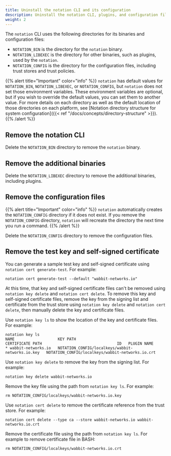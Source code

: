 ```yaml
---
title: Uninstall the notation CLI and its configuration
description: Uninstall the notation CLI, plugins, and configuration files
weight: 2
---
```


The `notation` CLI uses the following directories for its binaries and configuration files:

- `NOTATION_BIN` is the directory for the `notation` binary.
- `NOTATION_LIBEXEC` is the directory for other binaries, such as plugins, used by the `notation`.
- `NOTATION_CONFIG` is the directory for the configuration files, including trust stores and trust policies.

{{% alert title="Important" color="info" %}}
`notation` has default values for `NOTATION_BIN`, `NOTATION_LIBEXEC`, or `NOTATION_CONFIG`, but `notation` does not set those environment variables. These environment variables are optional, but if you wish to override the default values, you can set them to another value. For more details on each directory as well as the default location of those directories on each platform, see [Notation directory structure for system configuration]({{< ref "/docs/concepts/directory-structure" >}}).
{{% /alert %}}

## Remove the notation CLI

Delete the `NOTATION_BIN` directory to remove the `notation` binary.

## Remove the additional binaries

Delete the `NOTATION_LIBEXEC` directory to remove the additional binaries, including plugins.

## Remove the configuration files

{{% alert title="Important" color="info" %}}
 `notation` automatically creates the `NOTATION_CONFIG` directory if it does not exist. If you remove the `NOTATION_CONFIG` directory, `notation` will recreate the directory the next time you run a command.
{{% /alert %}}

Delete the `NOTATION_CONFIG` directory to remove the configuration files.

## Remove the test key and self-signed certificate

You can generate a sample test key and self-signed certificate using `notation cert generate-test`. For example:

```console
notation cert generate-test --default "wabbit-networks.io"
```

At this time, that key and self-signed certificate files can't be removed using `notation key delete` and `notation cert delete`. To remove this key and self-signed certificate files, remove the key from the signing list and certificate from the trust store using `notation key delete` and `notation cert delete`, then manually delete the key and certificate files.

Use `notation key ls` to show the location of the key and certificate files. For example:

```console
notation key ls
NAME                   KEY PATH                                           CERTIFICATE PATH                                 ID   PLUGIN NAME
* wabbit-networks.io   NOTATION_CONFIG/localkeys/wabbit-networks.io.key   NOTATION_CONFIG/localkeys/wabbit-networks.io.crt
```

Use `notation key delete` to remove the key from the signing list. For example:

```console
notation key delete wabbit-networks.io
```

Remove the key file using the path from `notation key ls`. For example:

```console
rm NOTATION_CONFIG/localkeys/wabbit-networks.io.key
```

Use `notation cert delete` to remove the certificate reference from the trust store. For example:

```console
notation cert delete --type ca --store wabbit-networks.io wabbit-networks.io.crt
```

Remove the certificate file using the path from `notation key ls`. For example to remove certificate file in BASH:

```console
rm NOTATION_CONFIG/localkeys/wabbit-networks.io.crt
```
